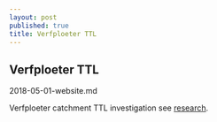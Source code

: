 ```yaml
---
layout: post
published: true
title: Verfploeter TTL
---
```

##  Verfploeter TTL
2018-05-01-website.md

Verfploeter catchment TTL investigation see [research](https://github.com/joaoceron/verfploeter-ttl-investigation).
